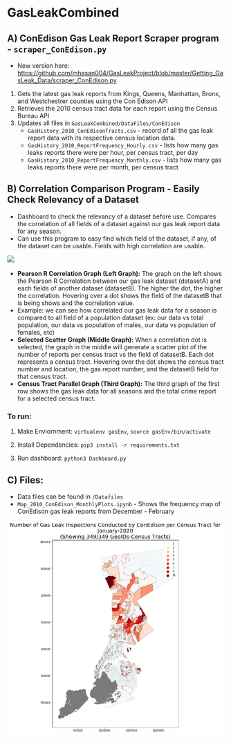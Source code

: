 # GasLeakCombined

## A) ConEdison Gas Leak Report Scraper program - `scraper_ConEdison.py` 
 * New version here: https://github.com/mhasan004/GasLeakProject/blob/master/Getting_GasLeak_Data/scraper_ConEdison.py
 1) Gets the latest gas leak reports from Kings, Queens, Manhattan, Bronx, and Westchestrer counties using the Con Edison API
 2) Retrieves the 2010 census tract data for each report using the Census Bureau API 
 3) Updates all files in `GasLeakCombined/DataFiles/ConEdison`
     * `GasHistory_2010_ConEdisonTracts.csv` - record of all the gas leak report data with its respective census location data. 
     * `GasHistory_2010_ReportFrequency_Hourly.csv`  - lists how many gas leaks reports there were per hour, per census tract, per day 
     * `GasHistory_2010_ReportFrequency_Monthly.csv` - lists how many gas leaks reports there were per month, per census tract

## B) Correlation Comparison Program - Easily Check Relevancy of a Dataset
* Dashboard to check the relevancy of a dataset before use. Compares the correlation of all fields of a dataset against our gas leak report data for any season. 
* Can use this program to easy find which field of the dataset, if any, of the dataset can be usable. Fields with high correlation are usable. 

<img src=PicGifs/dashboard_demo_faster.gif width="800">

* **Pearson R Correlation Graph (Left Graph):** The graph on the left shows the Pearson R Correlation between our gas leak dataset (datasetA) and each fields of another dataset (datasetB). The higher the dot, the higher the correlation. Hovering over a dot shows the field of the datasetB that is being shows and the correlation value.
 * Example: we can see how correlated our gas leak data for a season is compared to all field of a population dataset (ex: our data vs total population, our data vs population of males, our data vs population of females, etc)
* **Selected Scatter Graph (Middle Graph):** When a correlation dot is selected, the graph in the middle will generate a scatter plot of the number of reports per census tract vs the field of datasetB. Each dot represents a census tract. Hovering over the dot shows the census tract number and location, the gas report number, and the datasetB field for that census tract.
* **Census Tract Parallel Graph (Third Graph):** The third graph of the first row shows the gas leak data for all seasons and the total crime report for a selected census tract. 
 
### To run:
1) Make Enviornment:  `virtualenv gasEnv`, `source gasEnv/bin/activate`
    
2) Install Dependencies: 
    `pip3 install -r requirements.txt`

3) Run dashboard: 
    `python3 Dashboard.py`

## C) Files:
* Data files can be found in `/Datafiles`
* `Map_2010_ConEdison_MonthlyPlots.ipynb` - Shows the frequency map of ConEdison gas leak reports from December - February
<img src=PicGifs/MapPic_Conedison_Jan2020.PNG width="500">

